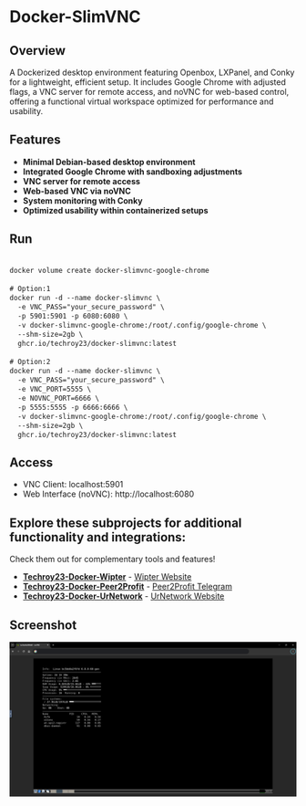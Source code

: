 # Docker-SlimVNC
   
## Overview
A Dockerized desktop environment featuring Openbox, LXPanel, and Conky for a lightweight, efficient setup. It includes Google Chrome with adjusted flags, a VNC server for remote access, and noVNC for web-based control, offering a functional virtual workspace optimized for performance and usability.

## Features
- **Minimal Debian-based desktop environment**
- **Integrated Google Chrome with sandboxing adjustments**
- **VNC server for remote access**
- **Web-based VNC via noVNC**
- **System monitoring with Conky**
- **Optimized usability within containerized setups**

## Run
```

docker volume create docker-slimvnc-google-chrome

# Option:1
docker run -d --name docker-slimvnc \
  -e VNC_PASS="your_secure_password" \
  -p 5901:5901 -p 6080:6080 \
  -v docker-slimvnc-google-chrome:/root/.config/google-chrome \
  --shm-size=2gb \
  ghcr.io/techroy23/docker-slimvnc:latest

# Option:2
docker run -d --name docker-slimvnc \
  -e VNC_PASS="your_secure_password" \
  -e VNC_PORT=5555 \
  -e NOVNC_PORT=6666 \
  -p 5555:5555 -p 6666:6666 \
  -v docker-slimvnc-google-chrome:/root/.config/google-chrome \
  --shm-size=2gb \
  ghcr.io/techroy23/docker-slimvnc:latest

```

## Access
- VNC Client: localhost:5901
- Web Interface (noVNC): http://localhost:6080

## Explore these subprojects for additional functionality and integrations:
Check them out for complementary tools and features!
- **[Techroy23-Docker-Wipter](https://github.com/techroy23/Docker-Wipter)** - [Wipter Website](https://wipter.com/register?via=66075F1E60)
- **[Techroy23-Docker-Peer2Profit](https://github.com/techroy23/Docker-Peer2Profit)** - [Peer2Profit Telegram](https://t.me/peer2profit_app_bot?start=1628962882611800423c343)
- **[Techroy23-Docker-UrNetwork](https://github.com/techroy23/Docker-UrNetwork)** - [UrNetwork Website](https://ur.io/c?bonus=0MYG84)


## Screenshot
![Alt text](screenshot/img1.png)
